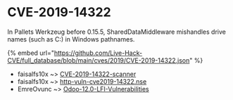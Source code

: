 # CVE-2019-14322

In Pallets Werkzeug before 0.15.5, SharedDataMiddleware mishandles drive names (such as C:) in Windows pathnames.

{% embed url="https://github.com/Live-Hack-CVE/full_database/blob/main/cves/2019/CVE-2019-14322.json" %}


* faisalfs10x ~> [CVE-2019-14322-scanner](https://zeste.alice-snow.ru/2019/database/cve-2019-14322/cve-2019-14322-scanner-faisalfs10x)
* faisalfs10x ~> [http-vuln-cve2019-14322.nse](https://zeste.alice-snow.ru/2019/database/cve-2019-14322/http-vuln-cve2019-14322.nse-faisalfs10x)
* EmreOvunc ~> [Odoo-12.0-LFI-Vulnerabilities](https://zeste.alice-snow.ru/2019/database/cve-2019-14322/odoo-12.0-lfi-vulnerabilities-emreovunc)